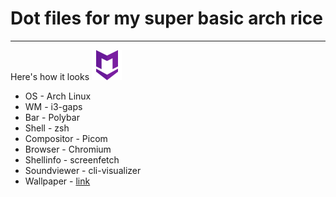 # Dot files for my super basic arch rice
<hr>


Here's how it looks 
![Gif 1](https://github.com/adam-p/markdown-here/raw/master/src/common/images/icon48.png "Logo Title Text 1")


- OS - Arch Linux
- WM - i3-gaps
- Bar - Polybar
- Shell - zsh
- Compositor - Picom
- Browser - Chromium
- Shellinfo - screenfetch
- Soundviewer - cli-visualizer
- Wallpaper - [link](https://images.pexels.com/photos/733995/pexels-photo-733995.jpeg?auto=compress&cs=tinysrgb&dpr=3&h=750&w=1260)
